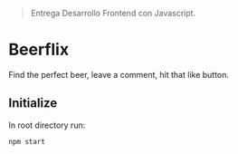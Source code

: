 > Entrega Desarrollo Frontend con Javascript.

# Beerflix

Find the perfect beer, leave a comment, hit that like button.

## Initialize

In root directory run:
```shell
npm start
```

